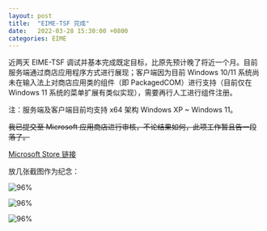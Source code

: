 ```yaml
---
layout: post
title:  "EIME-TSF 完成"
date:   2022-03-28 15:30:00 +0800
categories: EIME
---
```


近两天 EIME-TSF 调试并基本完成既定目标，比原先预计晚了将近一个月。目前服务端通过商店应用程序方式进行展现；客户端因为目前 Windows 10/11 系统尚未在输入法上对商店应用类的组件（即 PackagedCOM）进行支持（目前仅在 Windows 11 系统的菜单扩展有类似实现），需要再行人工进行组件注册。

注：服务端及客户端目前均支持 x64 架构 Windows XP ~ Windows 11。


~~我已提交至 Microsoft 应用商店进行审核，不论结果如何，此项工作暂且告一段落了。~~

[Microsoft Store 链接](https://www.microsoft.com/store/apps/9NFZN61GQHF8 "ETK++ 输入法扩展组件及潮州白话字输入法应用商店下载")

放几张截图作为纪念：


![96%](https://media.githubusercontent.com/media/DonAnthonyLee/DonAnthonyLee.github.io/main/images/eime-over-the-spot.png)

![96%](https://media.githubusercontent.com/media/DonAnthonyLee/DonAnthonyLee.github.io/main/images/eime-on-the-spot.png)

![96%](https://media.githubusercontent.com/media/DonAnthonyLee/DonAnthonyLee.github.io/main/images/eime-third-party-addons.png)

